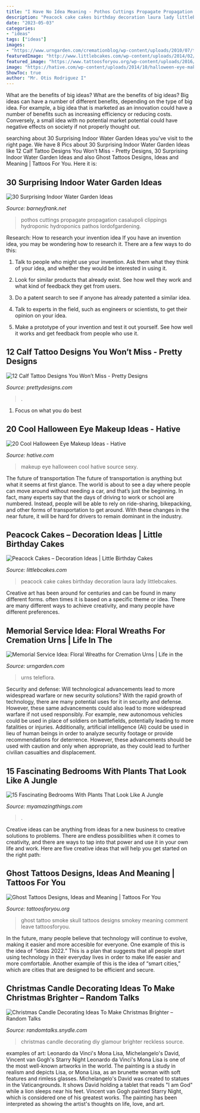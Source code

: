 ```yaml
---
title: "I Have No Idea Meaning - Pothos Cuttings Propagate Propagation Casalupoli Clippings Hydroponic Hydroponics Pathos Lordofgardening"
description: "Peacock cake cakes birthday decoration laura lady littlebcakes"
date: "2023-05-03"
categories:
- "ideas"
tags: ["ideas"]
images:
- "https://www.urngarden.com/cremationblog/wp-content/uploads/2010/07/tfurn2.jpg"
featuredImage: "http://www.littlebcakes.com/wp-content/uploads/2014/02/Peacock-Cake-Pictures.jpg"
featured_image: "https://www.tattoosforyou.org/wp-content/uploads/2016/02/Smoke-Ghost-Tattoo.jpg"
image: "https://hative.com/wp-content/uploads/2014/10/halloween-eye-makeup/11-halloween-eye-makeup-ideas.jpg"
ShowToc: true
author: "Mr. Otis Rodriguez I"
---
```



What are the benefits of big ideas?
What are the benefits of big ideas? Big ideas can have a number of different benefits, depending on the type of big idea. For example, a big idea that is marketed as an innovation could have a number of benefits such as increasing efficiency or reducing costs. Conversely, a small idea with no potential market potential could have negative effects on society if not properly thought out.

	

		
searching about 30 Surprising Indoor Water Garden Ideas you've visit to the right page. We have 8 Pics about 30 Surprising Indoor Water Garden Ideas like 12 Calf Tattoo Designs You Won’t Miss - Pretty Designs, 30 Surprising Indoor Water Garden Ideas and also Ghost Tattoos Designs, Ideas and Meaning | Tattoos For You. Here it is:
		
    
## 30 Surprising Indoor Water Garden Ideas

<img loading=lazy src="http://www.barneyfrank.net/wp-content/uploads/2016/04/Surprising-Indoor-Water-Garden-Ideas-1-1.jpg" onerror="this.onerror=null;this.src='https://tse1.mm.bing.net/th?id=OIP.BSFuYq1d35V9NUkt7cuasgHaJ4&amp;pid=15.1';" alt="30 Surprising Indoor Water Garden Ideas">

_Source: barneyfrank.net_

>pothos cuttings propagate propagation casalupoli clippings hydroponic hydroponics pathos lordofgardening. 

	

Research: How to research your invention idea
If you have an invention idea, you may be wondering how to research it. There are a few ways to do this:
1. Talk to people who might use your invention. Ask them what they think of your idea, and whether they would be interested in using it.

2. Look for similar products that already exist. See how well they work and what kind of feedback they get from users.

3. Do a patent search to see if anyone has already patented a similar idea.

4. Talk to experts in the field, such as engineers or scientists, to get their opinion on your idea.

5. Make a prototype of your invention and test it out yourself. See how well it works and get feedback from people who use it.

    
## 12 Calf Tattoo Designs You Won’t Miss - Pretty Designs

<img loading=lazy src="https://www.prettydesigns.com/wp-content/uploads/2014/09/Skull-and-Owl-Tattoo.jpg" onerror="this.onerror=null;this.src='https://tse2.mm.bing.net/th?id=OIP.i8J4pYmjaJ_IDvQUxdUl5wHaNJ&amp;pid=15.1';" alt="12 Calf Tattoo Designs You Won’t Miss - Pretty Designs">

_Source: prettydesigns.com_

>. 

	

1. Focus on what you do best

    
## 20 Cool Halloween Eye Makeup Ideas - Hative

<img loading=lazy src="https://hative.com/wp-content/uploads/2014/10/halloween-eye-makeup/11-halloween-eye-makeup-ideas.jpg" onerror="this.onerror=null;this.src='https://tse2.mm.bing.net/th?id=OIP.evZy6mfi9r8wbZePOBRsSwHaLI&amp;pid=15.1';" alt="20 Cool Halloween Eye Makeup Ideas - Hative">

_Source: hative.com_

>makeup eye halloween cool hative source sexy. 

	

The future of transportation
The future of transportation is anything but what it seems at first glance. The world is about to see a day where people can move around without needing a car, and that’s just the beginning. In fact, many experts say that the days of driving to work or school are numbered. Instead, people will be able to rely on ride-sharing, bikepacking, and other forms of transportation to get around. With these changes in the near future, it will be hard for drivers to remain dominant in the industry.

    
## Peacock Cakes – Decoration Ideas | Little Birthday Cakes

<img loading=lazy src="http://www.littlebcakes.com/wp-content/uploads/2014/02/Peacock-Cake-Pictures.jpg" onerror="this.onerror=null;this.src='https://tse1.mm.bing.net/th?id=OIP.7S4lX5EXQeqU29_UpHA92AHaKk&amp;pid=15.1';" alt="Peacock Cakes – Decoration Ideas | Little Birthday Cakes">

_Source: littlebcakes.com_

>peacock cake cakes birthday decoration laura lady littlebcakes. 

	

Creative art has been around for centuries and can be found in many different forms. often times it is based on a specific theme or idea. There are many different ways to achieve creativity, and many people have different preferences.

    
## Memorial Service Idea: Floral Wreaths For Cremation Urns | Life In The

<img loading=lazy src="https://www.urngarden.com/cremationblog/wp-content/uploads/2010/07/tfurn2.jpg" onerror="this.onerror=null;this.src='https://tse4.mm.bing.net/th?id=OIP.i1wI3siSEz8e54z6u_NPyQHaHI&amp;pid=15.1';" alt="Memorial Service Idea: Floral Wreaths for Cremation Urns | Life in the">

_Source: urngarden.com_

>urns teleflora. 

	

Security and defense: Will technological advancements lead to more widespread warfare or new security solutions?
With the rapid growth of technology, there are many potential uses for it in security and defense. However, these same advancements could also lead to more widespread warfare if not used responsibly. For example, new autonomous vehicles could be used in place of soldiers on battlefields, potentially leading to more fatalities or injuries. Additionally, artificial intelligence (AI) could be used in lieu of human beings in order to analyze security footage or provide recommendations for deterrence. However, these advancements should be used with caution and only when appropriate, as they could lead to further civilian casualties and displacement.

    
## 15 Fascinating Bedrooms With Plants That Look Like A Jungle

<img loading=lazy src="https://myamazingthings.com/wp-content/uploads/2018/01/bedroom-plants-2.jpg" onerror="this.onerror=null;this.src='https://tse3.mm.bing.net/th?id=OIP.EX-M7pl48jsMIB9VjpqRRgHaKV&amp;pid=15.1';" alt="15 Fascinating Bedrooms With Plants That Look Like A Jungle">

_Source: myamazingthings.com_

>. 

	

Creative ideas can be anything from ideas for a new business to creative solutions to problems. There are endless possibilities when it comes to creativity, and there are ways to tap into that power and use it in your own life and work. Here are five creative ideas that will help you get started on the right path: 

    
## Ghost Tattoos Designs, Ideas And Meaning | Tattoos For You

<img loading=lazy src="https://www.tattoosforyou.org/wp-content/uploads/2016/02/Smoke-Ghost-Tattoo.jpg" onerror="this.onerror=null;this.src='https://tse1.mm.bing.net/th?id=OIP.ZQJUr3JWVOWtuhFWIC2psAHaN6&amp;pid=15.1';" alt="Ghost Tattoos Designs, Ideas and Meaning | Tattoos For You">

_Source: tattoosforyou.org_

>ghost tattoo smoke skull tattoos designs smokey meaning comment leave tattoosforyou. 

	

In the future, many people believe that technology will continue to evolve, making it easier and more accesible for everyone. One example of this is the idea of “ideas 2022.” This is a plan that suggests that all people start using technology in their everyday lives in order to make life easier and more comfortable. Another example of this is the idea of “smart cities,” which are cities that are designed to be efficient and secure.

    
## Christmas Candle Decorating Ideas To Make Christmas Brighter – Random Talks

<img loading=lazy src="https://randomtalks.snydle.com/files/2014/11/diy-christmas-candle.jpg" onerror="this.onerror=null;this.src='https://tse1.mm.bing.net/th?id=OIP.nEiaRH0Bee8JnbVA3q2i7AHaK_&amp;pid=15.1';" alt="Christmas Candle Decorating Ideas To Make Christmas Brighter – Random Talks">

_Source: randomtalks.snydle.com_

>christmas candle decorating diy glamour brighter reckless source. 

	

examples of art: Leonardo da Vinci's Mona Lisa, Michelangelo's David, Vincent van Gogh's Starry Night
Leonardo da Vinci's Mona Lisa is one of the most well-known artworks in the world. The painting is a study in realism and depicts Lisa, or Mona Lisa, as an brunette woman with soft features and rimless glasses. Michelangelo's David was created to statues in the Vaticangrounds. It shows David holding a tablet that reads "I am God" while a lion sleeps near his feet. Vincent van Gogh painted Starry Night, which is considered one of his greatest works. The painting has been interpreted as showing the artist's thoughts on life, love, and art.

